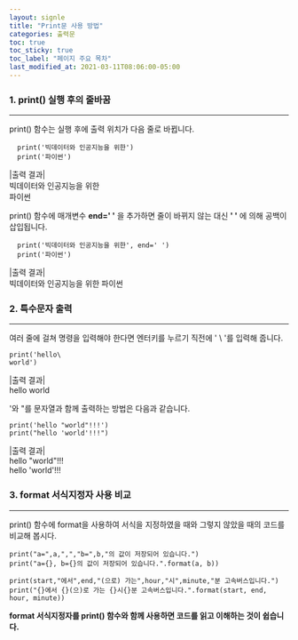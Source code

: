 ```yaml
---
layout: signle
title: "Print문 사용 방법"
categories: 출력문
toc: true
toc_sticky: true
toc_label: "페이지 주요 목차"
last_modified_at: 2021-03-11T08:06:00-05:00
---
```



### 1. print() 실행 후의 줄바꿈
---

print() 함수는 실행 후에 출력 위치가 다음 줄로 바뀝니다.
~~~
  print('빅데이터와 인공지능을 위한')
  print('파이썬')
~~~
|출력 결과|  
빅데이터와 인공지능을 위한  
파이썬


print() 함수에 매개변수 **end=' '** 을 추가하면 줄이 바뀌지 않는 대신 **' '** 에 의해 공백이 삽입됩니다.
~~~
  print('빅데이터와 인공지능을 위한', end=' ')
  print('파이썬')
~~~
|출력 결과|  
빅데이터와 인공지능을 위한 파이썬

### 2. 특수문자 출력
---

여러 줄에 걸쳐 명령을 입력해야 한다면 엔터키를 누르기 직전에 ' \ '를 입력해 줍니다.
~~~
print('hello\
world')
~~~
|출력 결과|  
hello world

'와 "를 문자열과 함께 출력하는 방법은 다음과 같습니다.
~~~
print('hello "world"!!!')
print("hello 'world'!!!")
~~~
|출력 결과|  
hello "world"!!!  
hello 'world'!!!
 

### 3. format 서식지정자 사용 비교
---

print() 함수에 format을 사용하여 서식을 지정하였을 때와 그렇지 않았을 때의 코드를 비교해 봅시다.
~~~
print("a=",a,",","b=",b,"의 값이 저장되어 있습니다.")
print("a={}, b={}의 값이 저장되어 있습니다.".format(a, b))
~~~
~~~
print(start,"에서",end,"(으로) 가는",hour,"시",minute,"분 고속버스입니다.")
print("{}에서 {}(으)로 가는 {}시{}분 고속버스입니다.".format(start, end, hour, minute))
~~~
**format 서식지정자를 print() 함수와 함께 사용하면 코드를 읽고 이해하는 것이 쉽습니다.**

